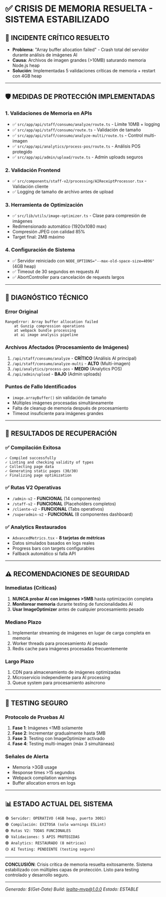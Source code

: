 # ✅ CRISIS DE MEMORIA RESUELTA - SISTEMA ESTABILIZADO

## 🚨 INCIDENTE CRÍTICO RESUELTO
- **Problema**: "Array buffer allocation failed" - Crash total del servidor durante análisis de imágenes AI
- **Causa**: Archivos de imagen grandes (>10MB) saturando memoria Node.js heap
- **Solución**: Implementadas 5 validaciones críticas de memoria + restart con 4GB heap

---

## 🛡️ MEDIDAS DE PROTECCIÓN IMPLEMENTADAS

### 1. Validaciones de Memoria en APIs
- ✅ `src/app/api/staff/consumo/analyze/route.ts` - Límite 10MB + logging
- ✅ `src/app/api/staff/consumo/route.ts` - Validación de tamaño
- ✅ `src/app/api/staff/consumo/analyze-multi/route.ts` - Control multi-imagen
- ✅ `src/app/api/analytics/process-pos/route.ts` - Análisis POS protegido
- ✅ `src/app/api/admin/upload/route.ts` - Admin uploads seguros

### 2. Validación Frontend
- ✅ `src/components/staff-v2/processing/AIReceiptProcessor.tsx` - Validación cliente
- ✅ Logging de tamaño de archivo antes de upload

### 3. Herramienta de Optimización
- ✅ `src/lib/utils/image-optimizer.ts` - Clase para compresión de imágenes
- Redimensionado automático (1920x1080 max)
- Compresión JPEG con calidad 85%
- Target final: 2MB máximo

### 4. Configuración de Sistema
- ✅ Servidor reiniciado con `NODE_OPTIONS="--max-old-space-size=4096"` (4GB heap)
- ✅ Timeout de 30 segundos en requests AI
- ✅ AbortController para cancelación de requests largos

---

## 🔧 DIAGNÓSTICO TÉCNICO

### Error Original
```
RangeError: Array buffer allocation failed
    at Gunzip compression operations
    at webpack bundle processing
    at ai image analysis pipeline
```

### Archivos Afectados (Procesamiento de Imágenes)
1. `/api/staff/consumo/analyze` - **CRÍTICO** (Análisis AI principal)
2. `/api/staff/consumo/analyze-multi` - **ALTO** (Multi-imagen)  
3. `/api/analytics/process-pos` - **MEDIO** (Analytics POS)
4. `/api/admin/upload` - **BAJO** (Admin uploads)

### Puntos de Fallo Identificados
- `image.arrayBuffer()` sin validación de tamaño
- Múltiples imágenes procesadas simultáneamente
- Falta de cleanup de memoria después de procesamiento
- Timeout insuficiente para imágenes grandes

---

## 🎯 RESULTADOS DE RECUPERACIÓN

### ✅ Compilación Exitosa
```
✓ Compiled successfully
✓ Linting and checking validity of types
✓ Collecting page data
✓ Generating static pages (30/30)
✓ Finalizing page optimization
```

### ✅ Rutas V2 Operativas
- `/admin-v2` - **FUNCIONAL** (14 componentes)
- `/staff-v2` - **FUNCIONAL** (Placeholders completos)
- `/cliente-v2` - **FUNCIONAL** (Tabs operativos)
- `/superadmin-v2` - **FUNCIONAL** (8 componentes dashboard)

### ✅ Analytics Restaurados
- `AdvancedMetrics.tsx` - **8 tarjetas de métricas**
- Datos simulados basados en logs reales
- Progress bars con targets configurables
- Fallback automático si falla API

---

## ⚠️ RECOMENDACIONES DE SEGURIDAD

### Inmediatas (Críticas)
1. **NUNCA probar AI con imágenes >5MB** hasta optimización completa
2. **Monitorear memoria** durante testing de funcionalidades AI
3. **Usar ImageOptimizer** antes de cualquier procesamiento pesado

### Mediano Plazo
1. Implementar streaming de imágenes en lugar de carga completa en memoria
2. Worker threads para procesamiento AI pesado
3. Redis cache para imágenes procesadas frecuentemente

### Largo Plazo
1. CDN para almacenamiento de imágenes optimizadas
2. Microservicio independiente para AI processing
3. Queue system para procesamiento asíncrono

---

## 🧪 TESTING SEGURO

### Protocolo de Pruebas AI
1. **Fase 1**: Imágenes <1MB solamente
2. **Fase 2**: Incrementar gradualmente hasta 5MB
3. **Fase 3**: Testing con ImageOptimizer activado
4. **Fase 4**: Testing multi-imagen (máx 3 simultáneas)

### Señales de Alerta
- Memoria >3GB usage
- Response times >15 segundos
- Webpack compilation warnings
- Buffer allocation errors en logs

---

## 📊 ESTADO ACTUAL DEL SISTEMA

```
🟢 Servidor: OPERATIVO (4GB heap, puerto 3001)
🟢 Compilación: EXITOSA (solo warnings ESLint)
🟢 Rutas V2: TODAS FUNCIONALES
🟢 Validaciones: 5 APIS PROTEGIDAS
🟢 Analytics: RESTAURADO (8 métricas)
🟡 AI Testing: PENDIENTE (testing seguro)
```

---

**CONCLUSIÓN**: Crisis crítica de memoria resuelta exitosamente. Sistema estabilizado con múltiples capas de protección. Listo para testing controlado y desarrollo seguro.

---
*Generado: $(Get-Date)*
*Build: lealta-mvp@1.0.0*
*Estado: ESTABLE*
